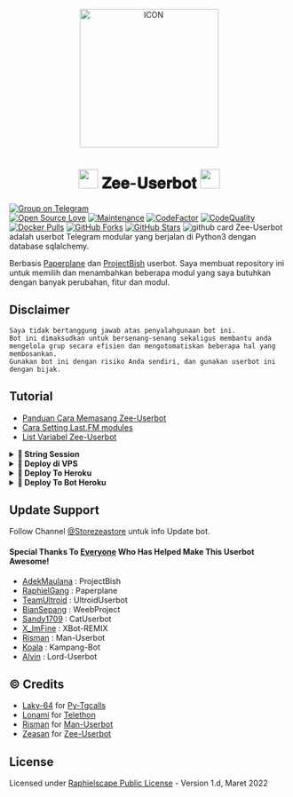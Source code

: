 <p align="center"><img src="https://telegra.ph/file/717b5083869a6053f01cd.jpg" alt="ICON" width="250" height="250"/></p>
 <h1 align="center"><img src="./userbot/resources/GeezFire.gif" width="35px"> 𝐙𝐞𝐞-𝐔𝐬𝐞𝐫𝐛𝐨𝐭 <img src="./userbot/resources/GeezFire.gif" width="35px"></h1>


<a href="https://t.me/dbzea"> <img src="https://img.shields.io/badge/Support Telegram-blue?&logo=telegram" alt="Group on Telegram" /> </a><br>
[![Open Source Love](https://badges.frapsoft.com/os/v2/open-source.png?v=103)](https://github.com/Kykoubot/Zee-Userbot)
[![Maintenance](https://img.shields.io/badge/Maintained%3F-Yes-green)](https://GitHub.com/kykoubot/Zee-Userbot/graphs/commit-activity)
[![CodeFactor](https://www.codefactor.io/repository/github/mrismanaziz/Man-Userbot/badge)](https://www.codefactor.io/repository/github/mrismanaziz/Man-Userbot)
[![CodeQuality](https://img.shields.io/codacy/grade/a723cb464d5a4d25be3152b5d71de82d?color=blue&logo=codacy)](https://app.codacy.com/gh/kykoubot/Zee-Userbot/dashboard)
[![Docker Pulls](https://img.shields.io/docker/pulls/mrismanaziz/man-userbot)](https://hub.docker.com/r/mrismanaziz/man-userbot/tags)
[![GitHub Forks](https://img.shields.io/github/forks/kykoubot/Zee-Userbot?&logo=github)](https://github.com/kykoubot/Zee-Userbot/fork)
[![GitHub Stars](https://img.shields.io/github/stars/kykoubot/Zee-Userbot?&logo=github)](https://github.com/kykoubot/Zee-Userbot/stargazers)
![github card](https://github-readme-stats.vercel.app/api/pin/?username=Kykoubot&repo=Zee-Userbot&theme=dark)
Zee-Userbot adalah userbot Telegram modular yang berjalan di Python3 dengan database sqlalchemy.

Berbasis [Paperplane](https://github.com/RaphielGang/Telegram-UserBot) dan [ProjectBish](https://github.com/adekmaulana/ProjectBish) userbot.
Saya membuat repository ini untuk memilih dan menambahkan beberapa modul yang saya butuhkan dengan banyak perubahan, fitur dan modul.

## Disclaimer

```
Saya tidak bertanggung jawab atas penyalahgunaan bot ini.
Bot ini dimaksudkan untuk bersenang-senang sekaligus membantu anda
mengelola grup secara efisien dan mengotomatiskan beberapa hal yang membosankan.
Gunakan bot ini dengan risiko Anda sendiri, dan gunakan userbot ini dengan bijak.
```

## Tutorial

-  [Panduan Cara Memasang Zee-Userbot](https://mrismanaziz.medium.com/cara-memasang-userbot-telegram-repo-man-userbot-deploy-di-heroku-c56d1f8b5537)
-  [Cara Setting Last.FM modules](https://telegra.ph/How-to-set-up-LastFM-module-for-Paperplane-userbot-11-02)
-  [List Variabel Zee-Userbot](https://telegra.ph/List-Variabel-Heroku-untuk-Man-Userbot-09-22)

<details>
<summary><b>🔗 String Session</b></summary>
<br>
    
> Anda memerlukan API_ID & API_HASH untuk menghasilkan sesi telethon. ambil APP ID dan API Hash di my.telegram.org
<h4> Generate Session via Repl: </h4>    
<p><a href="https://repl.it/@mrismanaziz/stringenSession?lite=1&outputonly=1"><img src="https://img.shields.io/badge/Generate%20On%20Repl-blueviolet?style=for-the-badge&logo=appveyor" width="200""/></a></p>
<h4> Generate Session via Telegram StringGen Bot: </h4>    
<p><a href="https://t.me/ZenStringRobot"><img src="https://img.shields.io/badge/TG%20String%20Gen%20Bot-blueviolet?style=for-the-badge&logo=appveyor" width="200""/></a></p>
    
</details>

<details>
<summary><b>🔗 Deploy di VPS</b></summary>
<br>
    
### REQUIREMENTS PACKAGE !
-  Update & upgrade VPS anda `sudo apt update && upgrade -y`
-  Install Git `sudo apt install git -y`
-  Install Python3 `sudo apt install python3`
-  Install PIP / PIP3 `sudo apt install python3-pip`
-  Install NodeJs 16.X `curl -fsSL https://deb.nodesource.com/setup_16.x | sudo bash -` then do `sudo apt install -y nodejs vim`
-  Install FFMPEG `sudo apt install tree wget2 p7zip-full jq ffmpeg wget git -y`
-  Install Chrome `wget https://dl.google.com/linux/direct/google-chrome-stable_current_amd64.deb` lalu ketik `sudo apt install ./google-chrome-stable_current_amd64.deb`

### Tutorial Deploy di VPS

-  `git clone https://github.com/kykoubot/Zee-Userbot`
-  `cd Zee-Userbot`
-  `pip3 install -r requirements.txt`
-  `mv sample_config.env config.env`
-  edit config.env Anda dan isi VARS menggunakan `nano config.env` `CTRL + S ` untuk menyimpan VARS Anda, gunakan `CTRL + X` untuk keluar dan kembali ke direktori Zee-Userbot
-  Buka SCRREN di VPS Anda `screen -S Zee-Userbot`
-  Kemudian gunakan perintah ini untuk menyebarkan Zee-Userbot `python3 -m userbot`

</details>

<details>
<summary><b>🔗 Deploy To Heroku</b></summary>
<br>

<p><a href="https://heroku.com/deploy?template=https://github.com/sanbottele/Zee-Userbot"><img src="https://img.shields.io/badge/BUAT DI-HEROKU-magenta?style=plastic&logo=heroku&logoColor=gold"width="300" /></a></p>

</details>

<details>
<summary><b>🔗 Deploy To Bot Heroku</b></summary>
<br>

<p><a href="https://telegram.dog/XTZ_HerokuBot?start=S3lrb3Vib3QvWmVlLVVzZXJib3QgWmVlLVVzZXJib3Q"><img src="https://img.shields.io/badge/BUAT DI -BOT HEROKU-magenta?style=plastic&logo=heroku&logoColor=gold"width="300" height="45" /></a></p>

</details>

## Update Support

Follow Channel [@Storezeastore](https://t.me/Storezeastore) untuk info Update bot.

#### Special Thanks To [Everyone](https://github.com/kykoubot/Zee-Userbot/graphs/contributors) Who Has Helped Make This Userbot Awesome!
-  [AdekMaulana](https://github.com/adekmaulana) : ProjectBish
-  [RaphielGang](https://github.com/RaphielGang) : Paperplane
-  [TeamUltroid](https://github.com/TeamUltroid/Ultroid) :  UltroidUserbot
-  [BianSepang](https://github.com/BianSepang/WeebProject) : WeebProject
-  [Sandy1709](https://github.com/sandy1709/catuserbot) : CatUserbot
-  [X_ImFine](https://github.com/ximfine) :  XBot-REMIX
-  [Risman](https://github.com/mrismanaziz/Man-Userbot) :  Man-Userbot
-  [Koala](https://github.com/ManusiaRakitan/Kampang-Bot) : Kampang-Bot
-  [Alvin](https://github.com/Zora24/Lord-Userbot) : Lord-Userbot

## © Credits
-  [Laky-64](https://github.com/Laky-64) for [Py-Tgcalls](https://github.com/pytgcalls/pytgcalls)
-  [Lonami](https://github.com/LonamiWebs/) for [Telethon](https://github.com/LonamiWebs/Telethon)
-  [Risman](https://github.com/mrismanaziz) for [Man-Userbot](https://github.com/mrismanaziz/Man-Userbot)
-  [Zeasan](https://github.com/kykoubot) for [Zee-Userbot](https://github.com/kykoubot/Zee-Userbot)

## License
Licensed under [Raphielscape Public License](https://github.com/kykoubot/Zee-Userbot/blob/Zee-Userbot/LICENSE) - Version 1.d, Maret 2022
